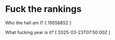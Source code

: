 # Fuck the rankings

Who the hell am I?
{ 19558852 }

What fucking year is it?
[ 2025-03-23T07:50:00Z ]
